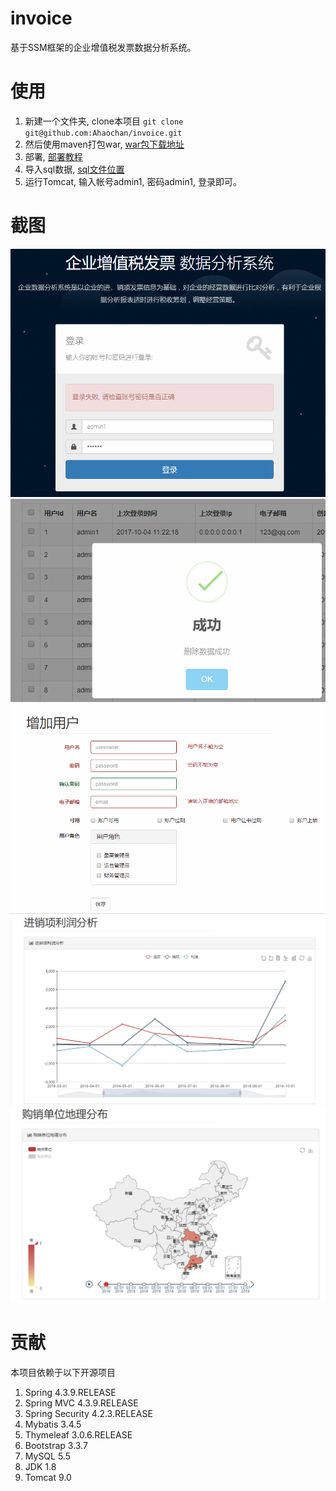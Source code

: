 # invoice
基于SSM框架的企业增值税发票数据分析系统。

# 使用
1. 新建一个文件夹, clone本项目 ` git clone git@github.com:Ahaochan/invoice.git `
2. 然后使用maven打包war, [war包下载地址](https://github.com/Ahaochan/invoice/blob/master/ahao-project-invoice/doc/ahao.war)
3. 部署, [部署教程](https://ahaochan.github.io/posts/The_ways_of_deploy_Web_project_with_Tomcat.html)
4. 导入sql数据, [sql文件位置](https://github.com/Ahaochan/invoice/tree/master/ahao-project-invoice/src/main/resources/sql)
5. 运行Tomcat, 输入帐号admin1, 密码admin1, 登录即可。

# 截图
![登录图](https://github.com/Ahaochan/invoice/blob/master/ahao-project-invoice/doc/pic_login.png)
![列表图](https://github.com/Ahaochan/invoice/blob/master/ahao-project-invoice/doc/pic_list.png)
![详细图](https://github.com/Ahaochan/invoice/blob/master/ahao-project-invoice/doc/pic_item.png)
![折线图](https://github.com/Ahaochan/invoice/blob/master/ahao-project-invoice/doc/pic_profit.png)
![地理图](https://github.com/Ahaochan/invoice/blob/master/ahao-project-invoice/doc/pic_distribution.png)

# 贡献
本项目依赖于以下开源项目
1. Spring 4.3.9.RELEASE  
2. Spring MVC 4.3.9.RELEASE
3. Spring Security 4.2.3.RELEASE
4. Mybatis 3.4.5
5. Thymeleaf 3.0.6.RELEASE
6. Bootstrap 3.3.7
7. MySQL 5.5
8. JDK 1.8
9. Tomcat 9.0

